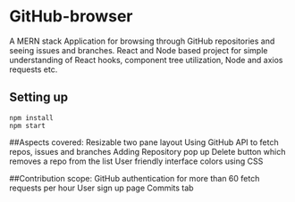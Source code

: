 # GitHub-browser
A MERN stack Application for browsing through GitHub repositories and seeing issues and branches.
React and Node based project for simple understanding of React hooks, component tree utilization, Node and axios requests etc.

## Setting up
```
npm install
npm start
```

##Aspects covered:
Resizable two pane layout
Using GitHub API to fetch repos, issues and branches
Adding Repository pop up
Delete button which removes a repo from the list
User friendly interface colors using CSS


##Contribution scope:
GitHub authentication for more than 60 fetch requests per hour
User sign up page
Commits tab
